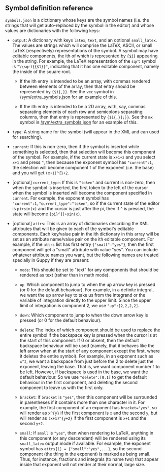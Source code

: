 ## Symbol definition reference

`symbols.json` is a dictionary whose keys are the symbol names
(i.e. the strings that will get auto-replaced by the symbol in the
editor) and whose values are dictionaries with the following keys:

* `output`: A dictionary with keys `latex`, `text`, and an optional
  `small_latex`.  The values are strings which will comprise the
  LaTeX, ASCII, or small LaTeX (respectively) representations of the
  symbol.  A symbol may have editable components, the ith of which is
  represented by `{$i}` appearing in the string.  For example, the
  LaTeX representation of the `sqrt` symbol is `"\\sqrt{{$1}}"`,
  indicating that it has one editable component, namely the inside of
  the square root.

  * If the ith entry is intended to be an array, with commas rendered
    between elements of the array, then that entry should be
    represented by `{$i{,}}`.  See the `vec` symbol in
    [/sym/extra_symbols.json](https://github.com/daniel3735928559/guppy/blob/master/sym/extra_symbols.json)
    for an example of this.

  * If the ith entry is intended to be a 2D array, with, say, commas
    separating elements of each row and semicolons separating columns,
    then that entry is represented by `{$i{,}{;}}`.  See the `mx`
    symbol in
    [/sym/extra_symbols.json](https://github.com/daniel3735928559/guppy/blob/master/sym/extra_symbols.json)
    for an example of this.

* `type`: A string name for the symbol (will appear in the XML and can
  used for searching).

* `current`: If this is non-zero, then if the symbol is inserted while
  something is selected, then that selection will become this
  component of the symbol.  For example, if the current state is
  `x+1+2` and you select `x+1` and press `^`, then because the
  exponent symbol has `"current":1`, the selection will become
  component 1 of the exponent (i.e. the base) and you will get
  `(x+1)^{}+2`.

* [optional] `current_type`: If this is `"token"` and current is
  non-zero, then when the symbol is inserted, the first token to the
  left of the cursor when the symbol is inserted will become the
  component specified in `current`.  For example, the exponent symbol
  has `"current":1,"current_type":"token"`, so if the current state of
  the editor is `pi+sin(x)` and the cursor is just after the pi, then
  if `^` is pressed, the state will become `{pi}^{}+sin(x)`.  

* [optional] `attrs`: This is an array of dictionaries describing the
  XML attributes that will be given to each of the symbol's editable
  components.  Each key/value pair in the ith dictionary in this array
  will be set as an attribute name/value pair on the ith editable
  component.  For example, if the `attrs` list has first entry
  `{"small":"yes"}`, then the first component will get a "small"
  attribute with value "yes".  You can include whatever attribute
  names you want, but the following names are treated specially in
  Guppy if they are present:
  
  * `mode`: This should be set to "text" for any components that
    should be rendered as text (rather than in math mode).  
  
  * `up`: Which component to jump to when the up arrow key is pressed
    (or 0 for the default behaviour).  For example, in a definite
    integral, we want the up arrow key to take us from the integrand
    or the variable of integration directly to the upper limit.  Since
    the upper limit of integration is component 2, we use
    `"up":[2,2,2,2]`.
  
  * `down`: Which component to jump to when the down arrow key is
    pressed (or 0 for the default behaviour).
  
  * `delete`: The index of which component should be used to replace
    the entire symbol if the backspace key is pressed when the cursor
    is at the start of this component.  If 0 or absent, then the
    default backspace behaviour will be used (namely, that it behaves
    like the left arrow when at the start of any component except the
    first, where it deletes the entire symbol).  For example, in an
    exponent such as `x^2`, we want a backspace from just before the 2
    to delete just the exponent, leaving the base.  That is, we want
    component number 1 to be left.  However, if backspace is used in
    the base, we want the default behaviour.  So we use
    `"delete":[0,1]` to get the default behaviour in the first
    component, and deleting the second component to leave us with the
    first only.  

  * `bracket`: If `bracket` is `"yes"`, then this component will be
    surrounded in parentheses if it contains more than one character
    in it.  For example, the first component of an exponent has
    `bracket="yes"`, so will render as `x^{y}` if the first component is
    `x` and the second `y`, but will render as `(x+1)^{y+2}` if the first
    component is `x+1` and the second `y+2`.  
  
  * `small`: If `small` is `"yes"`, then when rendering to LaTeX,
    anything in this component (or any descendant) will be rendered
    using its `small_latex` output mode if available.  For example,
    the exponent symbol has `attrs[1] = {"small":"yes",...}`, so the
    second component (the thing in the exponent) is marked as being
    small.  Thus, for instance, fractions and integrals (to name two)
    that appear inside that exponent will not render at their normal,
    large size.